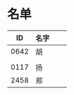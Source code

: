 
# 名单

|  ID    |  名字    |      |      |
| ---- | ---- | ---- | ---- |
| 0642 |  胡  |      |      |
|      |      |      |
| 0117 | 扬   |      |      |
|2458  |  郑  |      |      |
